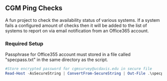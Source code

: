 ## CGM Ping Checks

A fun project to check the availability status of various systems. If a system fails a configured amount of checks then it will be added to the list of systems to report on via email notification from an Office365 account.

### Required Setup

Passphrase for Office355 account must stored in a file called "specpass.txt" in the same directory as the script.

```powershell
#Store encrypted password for cgmsurvey@ucdavis.edu in secure file
Read-Host -AsSecureString | ConvertFrom-SecureString | Out-File .\specpass.txt
```
